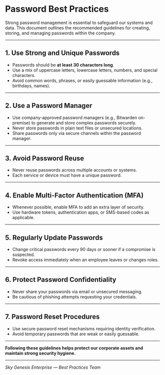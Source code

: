 # Password Best Practices

Strong password management is essential to safeguard our systems and data. This document outlines the recommended guidelines for creating, storing, and managing passwords within the company.

---

## 1. Use Strong and Unique Passwords

- Passwords should be **at least 30 characters long**.
- Use a mix of uppercase letters, lowercase letters, numbers, and special characters.
- Avoid common words, phrases, or easily guessable information (e.g., birthdays, names).

---

## 2. Use a Password Manager

- Use company-approved password managers (e.g., Bitwarden on-premise) to generate and store complex passwords securely.
- Never store passwords in plain text files or unsecured locations.
- Share passwords only via secure channels within the password manager.

---

## 3. Avoid Password Reuse

- Never reuse passwords across multiple accounts or systems.
- Each service or device must have a unique password.

---

## 4. Enable Multi-Factor Authentication (MFA)

- Whenever possible, enable MFA to add an extra layer of security.
- Use hardware tokens, authentication apps, or SMS-based codes as applicable.

---

## 5. Regularly Update Passwords

- Change critical passwords every 90 days or sooner if a compromise is suspected.
- Revoke access immediately when an employee leaves or changes roles.

---

## 6. Protect Password Confidentiality

- Never share your passwords via email or unsecured messaging.
- Be cautious of phishing attempts requesting your credentials.

---

## 7. Password Reset Procedures

- Use secure password reset mechanisms requiring identity verification.
- Avoid temporary passwords that are weak or easily guessable.

---

**Following these guidelines helps protect our corporate assets and maintain strong security hygiene.**

---

*Sky Genesis Enterprise — Best Practices Team*

